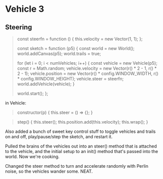 # Vehicle 3

## Steering

> const steerfn = function () {
>   this.velocity = new Vector(1, 1);
> };
>
> const sketch = function (p5) {
>   const world = new World();
>   world.addCanvas(p5);
>   world.trails = true;
>
>   for (let i = 0; i < numVehicles; i++) {
>     const vehicle = new Vehicle(p5);
>     const r = Math.random;
>     vehicle.velocity = new Vector(r() * 2 - 1, r() * 2 - 1);
>     vehicle.position = new Vector(r() * config.WINDOW_WIDTH, r() * config.WINDOW_HEIGHT);
>     vehicle.steer = steerfn;
>     world.addVehicle(vehicle);
>   }
>
>   world.start();
> };

in Vehicle:

>   constructor(p) {
> this.steer = () => {};
> }

> step() {
>   this.steer();
>   this.position.add(this.velocity);
>   this.wrap();
> }

Also added a bunch of sweet key control stuff to toggle vehicles and trails on and off, play/pause/step the sketch, and restart it.

Pulled the brains of the vehicles out into an steer() method that is attached to the vehicle, and the initial setup to an init() method that's passed into the world. Now we're cooking.

Changed the steer method to turn and accelerate randomly with Perlin noise, so the vehicles wander some. NEAT.
